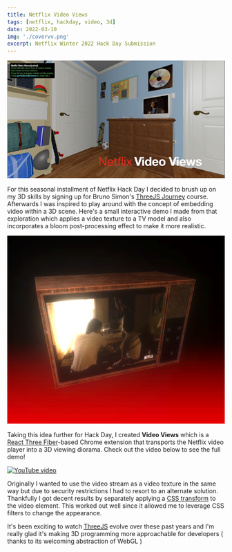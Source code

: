```yaml
---
title: Netflix Video Views
tags: [netflix, hackday, video, 3d]
date: 2022-03-10
img: './covervv.png'
excerpt: Netflix Winter 2022 Hack Day Submission
---
```


<img class="aligncenter" src="./covervv.png" alt="" />

For this seasonal installment of Netflix Hack Day I decided to brush up on my 3D skills by signing up for Bruno Simon's [ThreeJS Journey](https://threejs-journey.com/) course. Afterwards I was inspired to play around with the concept of embedding video within a 3D scene. Here's a small interactive demo I made from that exploration which applies a video texture to a TV model and also incorporates a bloom post-processing effect to make it more realistic.

[![Netflix 3D demo](./n3ddemo.png)](https://n3d.surge.sh/ 'Demo')

Taking this idea further for Hack Day, I created <b>Video Views</b> which is a [React Three Fiber](https://github.com/pmndrs/react-three-fiber)-based Chrome extension that transports the Netflix video player into a
3D viewing diorama. Check out the video below to see the full demo!

[![YouTube video](https://img.youtube.com/vi/zja6dvrsAaU/0.jpg)](https://www.youtube.com/watch?v=zja6dvrsAaU 'Video Views')

Originally I wanted to use the video stream as a video texture in the same way but due to security restrictions I had to resort to an alternate solution. Thankfully I got decent results by separately applying a [CSS transform](https://franklinta.com/2014/09/08/computing-css-matrix3d-transforms/) to the video element. This worked out well since it allowed me to leverage CSS filters to change the appearance.

It's been exciting to watch [ThreeJS](https://threejs.org/) evolve over these past years and I'm really glad it's making 3D programming more approachable for developers ( thanks to its welcoming abstraction of WebGL )
